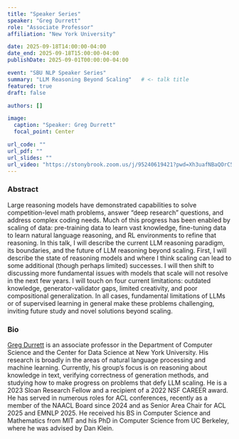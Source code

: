 ```yaml
---
title: "Speaker Series"
speaker: "Greg Durrett"
role: "Associate Professor"
affiliation: "New York University"

date: 2025-09-18T14:00:00-04:00
date_end: 2025-09-18T15:00:00-04:00
publishDate: 2025-09-01T00:00:00-04:00

event: "SBU NLP Speaker Series"
summary: "LLM Reasoning Beyond Scaling"   # <- talk title
featured: true
draft: false

authors: []

image:
  caption: "Speaker: Greg Durrett"
  focal_point: Center

url_code: ""
url_pdf: ""
url_slides: ""
url_video: "https://stonybrook.zoom.us/j/95240619421?pwd=Xh3uafNBaQOrC5O3DyjCidLE9jLkS9.1"
---
```


### Abstract
Large reasoning models have demonstrated capabilities to solve competition-level math problems, answer “deep research” questions, and address complex coding needs. Much of this progress has been enabled by scaling of data: pre-training data to learn vast knowledge, fine-tuning data to learn natural language reasoning, and RL environments to refine that reasoning. In this talk, I will describe the current LLM reasoning paradigm, its boundaries, and the future of LLM reasoning beyond scaling. First, I will describe the state of reasoning models and where I think scaling can lead to some additional (though perhaps limited) successes. I will then shift to discussing more fundamental issues with models that scale will not resolve in the next few years. I will touch on four current limitations: outdated knowledge, generator-validator gaps, limited creativity, and poor compositional generalization. In all cases, fundamental limitations of LLMs or of supervised learning in general make these problems challenging, inviting future study and novel solutions beyond scaling.

### Bio
[Greg Durrett](https://gregdurrett.github.io/) is an associate professor in the Department of Computer Science and the Center for Data Science at New York University. His research is broadly in the areas of natural language processing and machine learning. Currently, his group’s focus is on reasoning about knowledge in text, verifying correctness of generation methods, and studying how to make progress on problems that defy LLM scaling. He is a 2023 Sloan Research Fellow and a recipient of a 2022 NSF CAREER award. He has served in numerous roles for ACL conferences, recently as a member of the NAACL Board since 2024 and as Senior Area Chair for ACL 2025 and EMNLP 2025. He received his BS in Computer Science and Mathematics from MIT and his PhD in Computer Science from UC Berkeley, where he was advised by Dan Klein.
